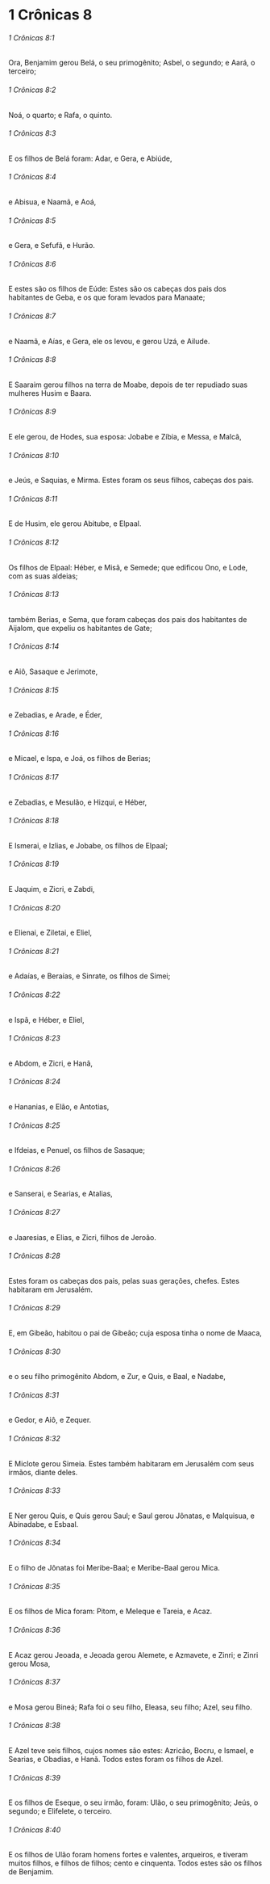 # 1 Crônicas 8

###### 1 Crônicas 8:1

Ora, Benjamim gerou Belá, o seu primogênito; Asbel, o segundo; e Aará, o terceiro;

###### 1 Crônicas 8:2

Noá, o quarto; e Rafa, o quinto.

###### 1 Crônicas 8:3

E os filhos de Belá foram: Adar, e Gera, e Abiúde,

###### 1 Crônicas 8:4

e Abisua, e Naamã, e Aoá,

###### 1 Crônicas 8:5

e Gera, e Sefufã, e Hurão.

###### 1 Crônicas 8:6

E estes são os filhos de Eúde: Estes são os cabeças dos pais dos habitantes de Geba, e os que foram levados para Manaate;

###### 1 Crônicas 8:7

e Naamã, e Aías, e Gera, ele os levou, e gerou Uzá, e Ailude.

###### 1 Crônicas 8:8

E Saaraim gerou filhos na terra de Moabe, depois de ter repudiado suas mulheres Husim e Baara.

###### 1 Crônicas 8:9

E ele gerou, de Hodes, sua esposa: Jobabe e Zíbia, e Messa, e Malcã,

###### 1 Crônicas 8:10

e Jeús, e Saquias, e Mirma. Estes foram os seus filhos, cabeças dos pais.

###### 1 Crônicas 8:11

E de Husim, ele gerou Abitube, e Elpaal.

###### 1 Crônicas 8:12

Os filhos de Elpaal: Héber, e Misã, e Semede; que edificou Ono, e Lode, com as suas aldeias;

###### 1 Crônicas 8:13

também Berias, e Sema, que foram cabeças dos pais dos habitantes de Aijalom, que expeliu os habitantes de Gate;

###### 1 Crônicas 8:14

e Aiô, Sasaque e Jerimote,

###### 1 Crônicas 8:15

e Zebadias, e Arade, e Éder,

###### 1 Crônicas 8:16

e Micael, e Ispa, e Joá, os filhos de Berias;

###### 1 Crônicas 8:17

e Zebadias, e Mesulão, e Hizqui, e Héber,

###### 1 Crônicas 8:18

E Ismerai, e Izlias, e Jobabe, os filhos de Elpaal;

###### 1 Crônicas 8:19

E Jaquim, e Zicri, e Zabdi,

###### 1 Crônicas 8:20

e Elienai, e Ziletai, e Eliel,

###### 1 Crônicas 8:21

e Adaías, e Beraías, e Sinrate, os filhos de Simei;

###### 1 Crônicas 8:22

e Ispã, e Héber, e Eliel,

###### 1 Crônicas 8:23

e Abdom, e Zicri, e Hanã,

###### 1 Crônicas 8:24

e Hananias, e Elão, e Antotias,

###### 1 Crônicas 8:25

e Ifdeias, e Penuel, os filhos de Sasaque;

###### 1 Crônicas 8:26

e Sanserai, e Searias, e Atalias,

###### 1 Crônicas 8:27

e Jaaresias, e Elias, e Zicri, filhos de Jeroão.

###### 1 Crônicas 8:28

Estes foram os cabeças dos pais, pelas suas gerações, chefes. Estes habitaram em Jerusalém.

###### 1 Crônicas 8:29

E, em Gibeão, habitou o pai de Gibeão; cuja esposa tinha o nome de Maaca,

###### 1 Crônicas 8:30

e o seu filho primogênito Abdom, e Zur, e Quis, e Baal, e Nadabe,

###### 1 Crônicas 8:31

e Gedor, e Aiô, e Zequer.

###### 1 Crônicas 8:32

E Miclote gerou Simeia. Estes também habitaram em Jerusalém com seus irmãos, diante deles.

###### 1 Crônicas 8:33

E Ner gerou Quis, e Quis gerou Saul; e Saul gerou Jônatas, e Malquisua, e Abinadabe, e Esbaal.

###### 1 Crônicas 8:34

E o filho de Jônatas foi Meribe-Baal; e Meribe-Baal gerou Mica.

###### 1 Crônicas 8:35

E os filhos de Mica foram: Pitom, e Meleque e Tareia, e Acaz.

###### 1 Crônicas 8:36

E Acaz gerou Jeoada, e Jeoada gerou Alemete, e Azmavete, e Zinri; e Zinri gerou Mosa,

###### 1 Crônicas 8:37

e Mosa gerou Bineá; Rafa foi o seu filho, Eleasa, seu filho; Azel, seu filho.

###### 1 Crônicas 8:38

E Azel teve seis filhos, cujos nomes são estes: Azricão, Bocru, e Ismael, e Searias, e Obadias, e Hanã. Todos estes foram os filhos de Azel.

###### 1 Crônicas 8:39

E os filhos de Eseque, o seu irmão, foram: Ulão, o seu primogênito; Jeús, o segundo; e Elifelete, o terceiro.

###### 1 Crônicas 8:40

E os filhos de Ulão foram homens fortes e valentes, arqueiros, e tiveram muitos filhos, e filhos de filhos; cento e cinquenta. Todos estes são os filhos de Benjamim.

